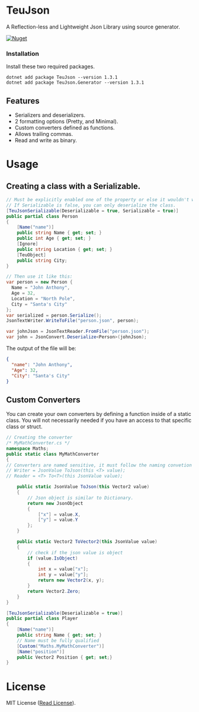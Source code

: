 # TeuJson
A Reflection-less and Lightweight Json Library using source generator.

[![Nuget](https://img.shields.io/nuget/v/TeuJson?style=for-the-badge)](https://www.nuget.org/packages/TeuJson/)

### Installation
Install these two required packages.

```console
dotnet add package TeuJson --version 1.3.1
dotnet add package TeuJson.Generator --version 1.3.1
```

## Features

- Serializers and deserializers.
- 2 formatting options (Pretty, and Minimal).
- Custom converters defined as functions.
- Allows trailing commas.
- Read and write as binary.

# Usage

## Creating a class with a Serializable.

```C#
// Must be explicitly enabled one of the property or else it wouldn't work.
// If Serializable is false, you can only deserialize the class.
[TeuJsonSerializable(Deserializable = true, Serializable = true)]
public partial class Person 
{
    [Name("name")]
    public string Name { get; set; }
    public int Age { get; set; }
    [Ignore]
    public string Location { get; set; }
    [TeuObject]
    public string City;
}

// Then use it like this:
var person = new Person { 
  Name = "John Anthony",
  Age = 32,
  Location = "North Pole",
  City = "Santa's City"
};
var serialized = person.Serialize();
JsonTextWriter.WriteToFile("person.json", person);

var johnJson = JsonTextReader.FromFile("person.json");
var john = JsonConvert.Deserialize<Person>(johnJson);
```

The output of the file will be:

```json
{
  "name": "John Anthony",
  "Age": 32,
  "City": "Santa's City"
}
```

## Custom Converters

You can create your own converters by defining a function inside of a static class. You will not necessarily needed if you have an access to that specific class or struct.

```C#
// Creating the converter
/* MyMathConverter.cs */
namespace Maths;
public static class MyMathConverter 
{
// Converters are named sensitive, it must follow the naming convetion in order to work.
// Writer = JsonValue ToJson(this <T> value);
// Reader = <T> To<T>(this JsonValue value);

    public static JsonValue ToJson(this Vector2 value) 
    {
        // Json object is similar to Dictionary.
        return new JsonObject 
        {
            ["x"] = value.X,
            ["y"] = value.Y
        };
    }

    public static Vector2 ToVector2(this JsonValue value) 
    {
        // check if the json value is object
        if (value.IsObject) 
        {
            int x = value["x"];
            int y = value["y"];
            return new Vector2(x, y);
        }
        return Vector2.Zero;
    }
}
```

```C#
[TeuJsonSerializable(Deserializable = true)]
public partial class Player 
{
    [Name("name")]
    public string Name { get; set; }
    // Name must be fully qualified
    [Custom("Maths.MyMathConverter")]
    [Name("position")]
    public Vector2 Position { get; set;}
}
```

# License

MIT License ([Read License](LICENSE.txt)).
